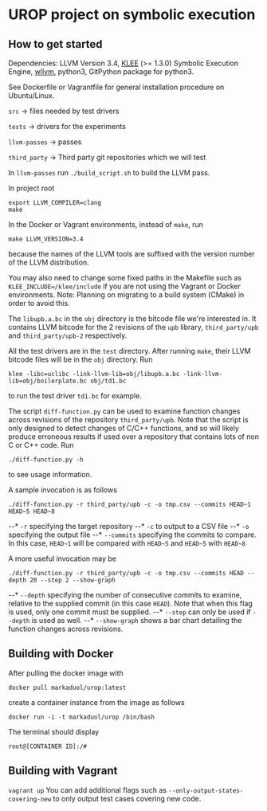 # UROP project on symbolic execution

## How to get started

Dependencies: LLVM Version 3.4, [KLEE](klee.github.io) (>= 1.3.0) Symbolic Execution Engine, [wllvm](https://github.com/travitch/whole-program-llvm), python3, GitPython package for python3.

See Dockerfile or Vagrantfile for general installation procedure on Ubuntu/Linux.

`src` -> files needed by test drivers

`tests` -> drivers for the experiments

`llvm-passes` -> passes

`third_party` -> Third party git repositories which we will test

In `llvm-passes` run `./build_script.sh` to build the LLVM pass.

In project root

  ```
  export LLVM_COMPILER=clang
  make
  ```
In the Docker or Vagrant environments, instead of `make`, run

  ```
  make LLVM_VERSION=3.4
  ```
because the names of the LLVM tools are suffixed with the version number of the LLVM distribution.

You may also need to change some fixed paths in the Makefile such as `KLEE_INCLUDE=/klee/include` if you
are not using the Vagrant or Docker environments. Note: Planning on migrating to a build system (CMake) in order to avoid this.

The `libupb.a.bc` in the `obj` directory is the bitcode file we're interested in. It contains LLVM bitcode for the 2 revisions of the `upb` library, `third_party/upb` and `third_party/upb-2` respectively.

All the test drivers are in the `test` directory. After running `make`, their LLVM bitcode files will be in the `obj` directory. Run

  ```
  klee -libc=uclibc -link-llvm-lib=obj/libupb.a.bc -link-llvm-lib=obj/boilerplate.bc obj/td1.bc
  ```
to run the test driver `td1.bc` for example.

The script `diff-function.py` can be used to examine function changes across revisions of the repository `third_party/upb`. Note that the script is only designed to detect changes of C/C++ functions, and so will likely produce erroneous results if used over a repository that contains lots of non C or C++ code. Run

  ```
  ./diff-function.py -h
  ```
to see usage information.

A sample invocation is as follows

  ```
  ./diff-function.py -r third_party/upb -c -o tmp.csv --commits HEAD~1 HEAD~5 HEAD~8
  ```
--* `-r` specifying the target repository
--* `-c` to output to a CSV file
--* `-o` specifying the output file
--* `--commits` specifying the commits to compare. In this case, `HEAD~1` will be compared with `HEAD~5` and `HEAD~5` with `HEAD~8`

A more useful invocation may be

  ```
  ./diff-function.py -r third_party/upb -c -o tmp.csv --commits HEAD --depth 20 --step 2 --show-graph
  ```
--* `--depth` specifying the number of consecutive commits to examine, relative to the supplied commit (in this case `HEAD`). Note that when this flag is used, only one commit must be supplied.
--* `--step` can only be used if `--depth` is used as well.
--* `--show-graph` shows a bar chart detailing the function changes across revisions.

  
## Building with Docker

After pulling the docker image with

`docker pull markaduol/urop:latest`

create a container instance from the image as follows

`docker run -i -t markaduol/urop /bin/bash`

The terminal should display

`root@[CONTAINER ID]:/#`


## Building with Vagrant

`vagrant up`
You can add additional flags such as `--only-output-states-covering-new` to only output test cases covering new code.
